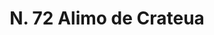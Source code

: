 ---
title: "N. 72 Alimo de Crateua"
permalink: "/edition/plant072/"
plant-name: "N. 72"
plant-number: "072"
plant-xml: "/assets/xml/plant072.xml"
plant-img1: "/assets/img/plant072_verso.jpg"
plant-img2: "/assets/img/plant072.jpg"
plant-title: "N. 72 Alimo de Crateua"
plant-taxon-link: "http://www.worldfloraonline.org/taxon/wfo-0000400715"
plant-taxon-content: ""
layout: single-xml
---